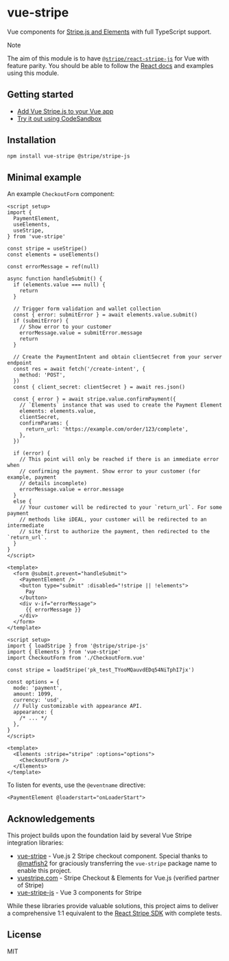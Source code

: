 # vue-stripe

Vue components for [Stripe.js and Elements](https://stripe.com/docs/stripe-js) with full TypeScript support.

> [!NOTE]
> The aim of this module is to have [`@stripe/react-stripe-js`](https://github.com/stripe/react-stripe-js) for Vue with feature parity. You should be able to follow the [React docs](https://stripe.com/docs/stripe-js/react) and examples using this module.

## Getting started

- [Add Vue Stripe.js to your Vue app](https://www.vue-stripe.com/getting-started/embedded-components/#installation)
- [Try it out using CodeSandbox](https://codesandbox.io/p/devbox/vue-stripe-demo-nds3jv)

## Installation

```bash
npm install vue-stripe @stripe/stripe-js
```

## Minimal example

An example `CheckoutForm` component:

```vue
<script setup>
import {
  PaymentElement,
  useElements,
  useStripe,
} from 'vue-stripe'

const stripe = useStripe()
const elements = useElements()

const errorMessage = ref(null)

async function handleSubmit() {
  if (elements.value === null) {
    return
  }

  // Trigger form validation and wallet collection
  const { error: submitError } = await elements.value.submit()
  if (submitError) {
    // Show error to your customer
    errorMessage.value = submitError.message
    return
  }

  // Create the PaymentIntent and obtain clientSecret from your server endpoint
  const res = await fetch('/create-intent', {
    method: 'POST',
  })
  const { client_secret: clientSecret } = await res.json()

  const { error } = await stripe.value.confirmPayment({
    // `Elements` instance that was used to create the Payment Element
    elements: elements.value,
    clientSecret,
    confirmParams: {
      return_url: 'https://example.com/order/123/complete',
    },
  })

  if (error) {
    // This point will only be reached if there is an immediate error when
    // confirming the payment. Show error to your customer (for example, payment
    // details incomplete)
    errorMessage.value = error.message
  }
  else {
    // Your customer will be redirected to your `return_url`. For some payment
    // methods like iDEAL, your customer will be redirected to an intermediate
    // site first to authorize the payment, then redirected to the `return_url`.
  }
}
</script>

<template>
  <form @submit.prevent="handleSubmit">
    <PaymentElement />
    <button type="submit" :disabled="!stripe || !elements">
      Pay
    </button>
    <div v-if="errorMessage">
      {{ errorMessage }}
    </div>
  </form>
</template>
```

```vue
<script setup>
import { loadStripe } from '@stripe/stripe-js'
import { Elements } from 'vue-stripe'
import CheckoutForm from './CheckoutForm.vue'

const stripe = loadStripe('pk_test_TYooMQauvdEDq54NiTphI7jx')

const options = {
  mode: 'payment',
  amount: 1099,
  currency: 'usd',
  // Fully customizable with appearance API.
  appearance: {
    /* ... */
  },
}
</script>

<template>
  <Elements :stripe="stripe" :options="options">
    <CheckoutForm />
  </Elements>
</template>
```

To listen for events, use the `@eventname` directive:

```vue
<PaymentElement @loaderstart="onLoaderStart">
```

## Acknowledgements

This project builds upon the foundation laid by several Vue Stripe integration libraries:

- [vue-stripe](https://github.com/matfish2/vue-stripe) - Vue.js 2 Stripe checkout component. Special thanks to [@matfish2](https://github.com/matfish2) for graciously transferring the `vue-stripe` package name to enable this project.
- [vuestripe.com](https://vuestripe.com) - Stripe Checkout & Elements for Vue.js (verified partner of Stripe)
- [vue-stripe-js](https://www.npmjs.com/package/vue-stripe-js) - Vue 3 components for Stripe

While these libraries provide valuable solutions, this project aims to deliver a comprehensive 1:1 equivalent to the [React Stripe SDK](https://github.com/stripe/react-stripe-js) with complete tests.

## License

MIT
